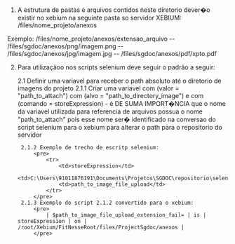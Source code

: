1) A estrutura de pastas e arquivos contidos neste diretorio dever�o existir no xebium na seguinte pasta so servidor XEBIUM: /files/nome_projeto/anexos

Exemplo:
/files/nome_projeto/anexos/extensao_arquivo
-- /files/sgdoc/anexos/png/imagem.png
-- /files/sgdoc/anexos/jpg/imagem.jpg
-- /files/sgdoc/anexos/pdf/xpto.pdf


2) Para utilizaçãoo nos scripts selenium deve seguir o padrão a seguir:

	2.1 Definir uma variavel para receber o path absoluto até o diretorio de imagens do projeto
		2.1.1 Criar uma variavel com (valor = "path_to_attach") com (alvo = "path_to_directory_image") e com (comando = storeExpression)
			- é DE SUMA IMPORT�NCIA que o nome da variavel utilizada para referencia de arquivos possua o nome "path_to_attach" pois esse nome ser� identificado na conversao
			  do script selenium para o xebium para alterar o path para o repositorio do servidor
		
		2.1.2 Exemplo de trecho de escritp selenium: 
			<pre>
				<tr>
					<td>storeExpression</td>
					<td>C:\Users\91011876191\Documents\Projetos\SGDOC\repositorio\selenium_scripts\anexos\anexos</td>
					<td>path_to_image_file_upload</td>
				</tr>
			</pre>
		2.1.3 Exemplo do script 2.1.2 convertido para o xebium:
			<pre>
				| $path_to_image_file_upload_extension_fail= | is | storeExpression | on | /root/Xebium/FitNesseRoot/files/ProjectSgdoc/anexos |
			</pre>
			